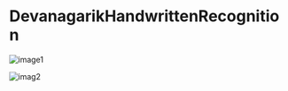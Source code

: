 # DevanagarikHandwrittenRecognition

![image1](https://user-images.githubusercontent.com/69746942/99971981-0d9b7b00-2dc6-11eb-8609-3aee5679a8ec.jpg)

![imag2](https://user-images.githubusercontent.com/69746942/99972074-302d9400-2dc6-11eb-8817-1dba58d5f01c.jpg)

